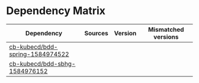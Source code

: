 # Dependency Matrix

Dependency | Sources | Version | Mismatched versions
---------- | ------- | ------- | -------------------
[cb-kubecd/bdd-spring-1584974522](https://github.com/cb-kubecd/bdd-spring-1584974522.git) |  | []() | 
[cb-kubecd/bdd-sbhg-1584976152](https://github.com/cb-kubecd/bdd-sbhg-1584976152.git) |  | []() | 
